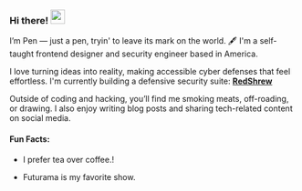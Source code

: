 ### Hi there! <img src="https://emojis.slackmojis.com/emojis/images/1536351075/4594/blob-wave.gif" width="25"/>

I’m Pen — just a pen, tryin' to leave its mark on the world. 🖋️
I'm a self-taught frontend designer and security engineer based in America.

I love turning ideas into reality, making accessible cyber defenses that feel effortless. I'm currently building a defensive security suite: [**RedShrew**](RedShrew.com)

Outside of coding and hacking, you’ll find me smoking meats, off-roading, or drawing. I also enjoy writing blog posts and sharing tech-related content on social media.

#### Fun Facts:

* I prefer tea over coffee.!

* Futurama is my favorite show.

